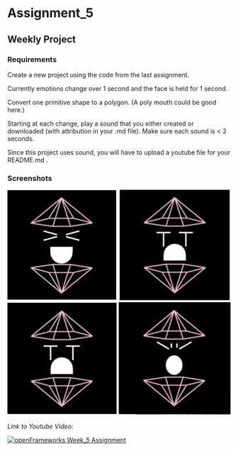 
# Assignment_5

## Weekly Project

### Requirements
Create a new project using the code from the last assignment.

Currently emotions change over 1 second and the face is held for 1 second.

Convert one primitive shape to a polygon. (A poly mouth could be good here.)

Starting at each change, play a sound that you either created or downloaded (with attribution in your .md file). Make sure each sound is < 2 seconds.

Since this project uses sound, you will have to upload a youtube file for your README.md .

### Screenshots
![](images/5.png)

_Link to Youtube Video:_

[![openFrameworks Week_5 Assignment](http://img.youtube.com/vi/eb9r-ynXFdk/0.jpg)](http://www.youtube.com/watch?v=eb9r-ynXFdk)




